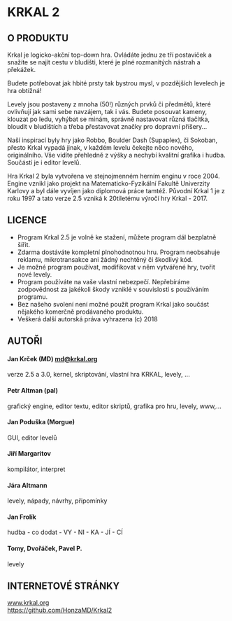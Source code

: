 ﻿# KRKAL 2


## O PRODUKTU


Krkal je logicko-akční top-down hra. Ovládáte jednu ze tří postaviček
a snažíte se najít cestu v bludišti, které je plné rozmanitých nástrah a 
překážek. 

Budete potřebovat jak hbité prsty tak bystrou mysl, v pozdějších 
levelech je hra obtížná!
   
Levely jsou postaveny z mnoha (50!) různých prvků či předmětů, 
které ovlivňují jak sami sebe navzájem, tak i vás. Budete posouvat 
kameny, klouzat po ledu, vyhýbat se minám, správně nastavovat různá
tlačítka, bloudit v bludištích a třeba přestavovat značky pro dopravní
příšery...
   
Naší inspirací byly hry jako Robbo, Boulder Dash (Supaplex), či 
Sokoban, přesto Krkal vypadá jinak, v každém levelu čekejte něco nového,
originálního. Vše vidíte přehledně z výšky a nechybí kvalitní grafika i
hudba. Součástí je i editor levelů.

   Hra Krkal 2 byla vytvořena ve stejnojmenném herním enginu v roce 
2004. Engine vznikl jako projekt na Matematicko-Fyzikální Fakultě
Univerzity Karlovy a byl dále vyvíjen jako diplomová práce tamtéž.
Původní Krkal 1 je z roku 1997 a tato verze 2.5 vzniká k 20tiletému 
výročí hry Krkal - 2017.



## LICENCE


* Program Krkal 2.5 je volně ke stažení, můžete program dál 
   bezplatně šířit. 
* Zdarma dostáváte kompletní plnohodnotnou hru. Program neobsahuje
   reklamu, mikrotransakce ani žádný nechtěný či škodlivý kód.
* Je možné program používat, modifikovat v něm vytvářené hry, tvořit 
   nové levely. 
* Program používáte na vaše vlastní nebezpečí. Nepřebíráme zodpovědnost
   za jakékoli škody vzniklé v souvislosti s používáním programu. 
* Bez našeho svolení není možné použít program Krkal jako součást 
   nějakého komerčně prodávaného produktu. 
* Veškerá další autorská práva vyhrazena (c) 2018


## AUTOŘI


####  Jan Krček (MD) md@krkal.org
verze 2.5 a 3.0, kernel, skriptování, vlastní hra KRKAL, levely, ... 

####  Petr Altman (pal)
grafický engine, editor textu, editor skriptů, grafika pro hru, levely, www,... 

####  Jan Poduška (Morgue)
GUI, editor levelů 

####  Jiří Margaritov
kompilátor, interpret 

####  Jára Altmann
levely, nápady, návrhy, připomínky 

####  Jan Frolík
hudba - co dodat - VY - NI - KA - JÍ - CÍ 

####  Tomy, Dvořáček, Pavel P.
levely


## INTERNETOVÉ STRÁNKY


www.krkal.org  
https://github.com/HonzaMD/Krkal2

